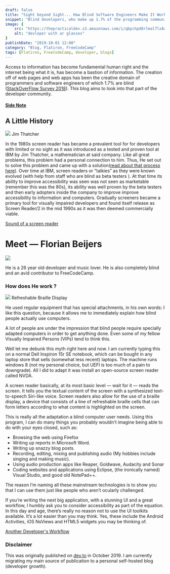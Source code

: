 ```yaml
---
draft: false
title: "Sight beyond Sight... How Blind Software Engineers Make It Work"
snippet: "Blind developers, who make up 1.7% of the programming community, use screen readers and refreshable braille displays to write code and develop software just like sighted developers. Screen readers, which began at IBM in the 1980s, have evolved to allow blind developers to use mainstream development tools like Visual Studio and Eclipse effectively. As demonstrated by developers like Florian Beijers, blind programmers can work with standard computers and regular software tools, only requiring screen reading software like NVDA to make technology accessible."
image: {
    src: "https://thepracticaldev.s3.amazonaws.com/i/qbpchpd8rlmal7lx8a79.jpeg",
    alt: "devloper with ar glasses"
}
publishDate: "2019-10-01 12:00"
category: "Blog, Flatiron, FreeCodeCamp"
tags: [Flatiron, FreeCodeCamp, developer, blogs]
---
```



   Access to information has become fundamental human right and  the internet being what it is, has become a bastion of information.  The creation off of web pages and web apps has been the creative domain of programmers and software engineers of which 1.7% are blind ([StackOverFlow Survey 2018](https://insights.stackoverflow.com/survey/2018#demographics)). This blog aims to look into that part of the developer community.

#### [Side Note](https://www.theguardian.com/music/2019/jan/04/beyonce-parkwood-entertainment-sued-over-website-accessibility)

## A Little History
![](https://thepracticaldev.s3.amazonaws.com/i/kn31etzyy3gxuyj3f2hs.JPEG)
                            Jim Thatcher

  In the 1980s screen reader has became a prevalent tool for  for developers with limited or no sight as it was introduced as a tested and proven tool at IBM by Jim Thatcher, a mathematician at said company.  Like all great problems,  this problem had a personal connection to him.
Thus, He set out to solve this problem and came up with a solution([read about that process here](https://www.afb.org/aw/5/2/14760)). Over time at IBM, screen readers or “talkies” as they were known evolved (with help from staff who are blind as beta testers ). At that time its ability to improve accessibility was seen was not seen as marketable (remember this was the 80s),  its ability was well proven by the beta testers and then early adopters inside the company to improve improve accessibility to information and computers. Gradually screeners became a primary tool for visually impaired developers and found itself release  as Screen Reader/2 in the mid 1990s as it was then deemed commercially viable.

[Sound of a screen reader](https://boingboing.net/2017/08/28/this-blind-software-developer.html)



# Meet — Florian Beijers

![](https://thepracticaldev.s3.amazonaws.com/i/7kv4u8jviezwj0zp2d9h.jpg)

He is a 26 year old developer and music lover. He is also completely blind and an avid contributor to FreeCodeCamp.

### How does He work ?


![](https://thepracticaldev.s3.amazonaws.com/i/9v9v7mp5dlkeb53pvbye.jpg)
                     Refreshable Braille Display

He used regular equipment that has special attachments, in his own words:
I like this question, because it allows me to immediately explain how blind people actually use computers.

A lot of people are under the impression that blind people require specially adapted computers in order to get anything done. Even some of my fellow Visually Impaired Persons (VIPs) tend to think this.

Well let me debunk this myth right here and now. I am currently typing this on a normal Dell Inspiron 15r SE notebook, which can be bought in any laptop store that sells (somewhat less recent) laptops. The machine runs windows 8 (not my personal choice, but UEFI is too much of a pain to downgrade). All I did to adapt it was install an open-source screen reader called NVDA.

A screen reader basically, at its most basic level — wait for it — reads the screen. It tells you the textual content of the screen with a synthesized text-to-speech Siri-like voice. Screen readers also allow for the use of a braille display, a device that consists of a line of refreshable braille cells that can form letters according to what content is highlighted on the screen.

This is really all the adaptation a blind computer user needs. Using this program, I can do many things you probably wouldn’t imagine being able to do with your eyes closed, such as:

   - Browsing the web using Firefox
   - Writing up reports in Microsoft Word.
   - Writing up snazzy blog posts.
   - Recording, editing, mixing and publishing audio (My hobbies include singing and making music).
   - Using audio production apps like Reaper, Goldwave, Audacity and Sonar
   - Coding websites and applications using Eclipse, (the ironically named) Visual Studio, and good old NotePad++.

The reason I’m naming all these mainstream technologies is to show you that I can use them just like people who aren’t ocularly challenged.

If you’re writing the next big application, with a stunning UI and a great workflow, I humbly ask you to consider accessibility as part of the equation. In this day and age, there’s really no reason not to use the UI toolkits available. It’s a lot easier than you may think. Yes, these include the Android Activities, iOS NsViews and HTML5 widgets you may be thinking of.


[Another Developer's Workflow](https://www.parhamdoustdar.com/2016/04/03/tools-of-blind-programmer/)

### Disclaimer
This was originally published on [dev.to](https://dev.to/nerajno/sight-beyond-sight-how-blind-software-engineers-make-it-work-4lo0) in October 2019. I am currently migrating my main source of publication to a personal self-hosted blog (developer growth).


